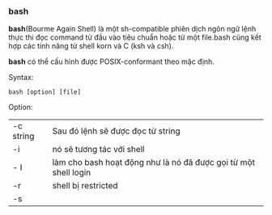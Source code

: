 ### bash 

**bash**(Bourme Again Shell) là một sh-compatible phiên dịch ngôn ngữ lệnh thực thi đọc command từ đầu vào tiêu chuẩn hoặc từ một file.bash cũng kết hợp các tính năng từ shell korn và C (ksh và csh).

**bash** có thể cấu hình được POSIX-conformant theo mặc định.

Syntax:

`bash [option] [file]`

Option:

|  |   |
|----|---|
|-c string| Sau đó lệnh sẽ được đọc từ string|
| -i| nó sẽ tương tác với shell|
|- I| làm cho bash hoạt động như là nó đã được gọi từ một shell login|
|-r| shell bị restricted|
|-s|



